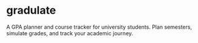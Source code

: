 # gradulate
 A GPA planner and course tracker for university students. Plan semesters, simulate grades, and track your academic journey.
